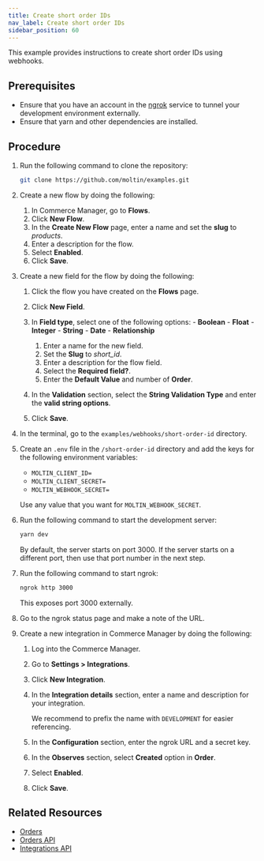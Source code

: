 ```yaml
---
title: Create short order IDs
nav_label: Create short order IDs
sidebar_position: 60
---
```


This example provides instructions to create short order IDs using webhooks.

## Prerequisites

- Ensure that you have an account in the [ngrok](https://ngrok.com/) service to tunnel your development environment externally.
- Ensure that yarn and other dependencies are installed.

## Procedure

1. Run the following command to clone the repository:

    ```bash
    git clone https://github.com/moltin/examples.git
    ```

1. Create a new flow by doing the following:
    1. In Commerce Manager, go to **Flows**.
    1. Click **New Flow**.
    1. In the **Create New Flow** page, enter a name and set the **slug** to *products*.
    1. Enter a description for the flow.
    1. Select **Enabled**.
    1. Click **Save**.

1. Create a new field for the flow by doing the following:
    1. Click the flow you have created on the **Flows** page.
    1. Click **New Field**.
    1. In **Field type**, select one of the following options:
            - **Boolean**
            - **Float**
            - **Integer**
            - **String**
            - **Date**
            - **Relationship**
        1. Enter a name for the new field.
        1. Set the **Slug** to *short_id*.
        1. Enter a description for the flow field.
        1. Select the **Required field?**.
        1. Enter the **Default Value** and number of **Order**.

    1. In the **Validation** section, select the **String Validation Type** and enter the **valid string options**.
    1. Click **Save**.

1. In the terminal, go to the `examples/webhooks/short-order-id` directory.
1. Create an `.env` file in the `/short-order-id` directory and add the keys for the following environment variables:

    - `MOLTIN_CLIENT_ID=`
    - `MOLTIN_CLIENT_SECRET=`
    - `MOLTIN_WEBHOOK_SECRET=`

    Use any value that you want for `MOLTIN_WEBHOOK_SECRET`.

1. Run the following command to start the development server:

    ```bash
    yarn dev
    ```

    By default, the server starts on port 3000. If the server starts on a different port, then use that port number in the next step.

1. Run the following command to start ngrok:

    ```bash
    ngrok http 3000
    ```

    This exposes port 3000 externally.

1. Go to the ngrok status page and make a note of the URL.
1. Create a new integration in Commerce Manager by doing the following:
    1. Log into the Commerce Manager.
    1. Go to **Settings > Integrations**.
    1. Click **New Integration**.
    1. In the **Integration details** section, enter a name and description for your integration.

        We recommend to prefix the name with `DEVELOPMENT` for easier referencing.

    1. In the **Configuration** section, enter the ngrok URL and a secret key.
    1. In the **Observes** section, select **Created** option in **Order**.
    1. Select **Enabled**.
    1. Click **Save**.

## Related Resources

- [Orders](/docs/commerce-cloud/orders/orders.md)
- [Orders API](/docs/commerce-cloud/orders/orders-api/orders-api-overview.md)
- [Integrations API](/docs/commerce-cloud/integrations/integrations.md)
